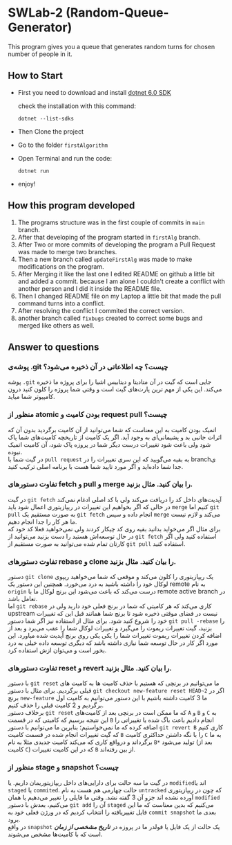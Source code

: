 # SWLab-2 (Random-Queue-Generator)

This program gives you a queue that generates random turns for chosen number of people in it.

## How to Start

* First you need to download and install <a href="https://dotnet.microsoft.com/en-us/download/dotnet/6.0"> dotnet 6.0 SDK </a>

   check the installation with this command:
   ```
   dotnet --list-sdks
   ```

* Then Clone the project
* Go to the folder `firstAlgorithm`
* Open Terminal and run the code:

  ```
  dotnet run
  ```
* enjoy!

## How this program developed

1. The programs structure was in the first couple of commits in `main` branch.
1. After that developing of the program started in `firstAlg` branch.
1. After Two or more commits of developing the program a Pull Request was made to merge two branches.
1. Then a new branch called `updateFirstAlg` was made to make modifications on the program.
1. After Merging it like the last one I edited README on github a little bit and added a commit.
   because I am alone I couldn't create a conflict with another person and I did it inside the README file.
1. Then I changed README file on my Laptop a little bit that made the pull command turns into a conflict.
1. After resolving the conflict I commited the correct version. 
1. another branch called `fixbugs` created to correct some bugs and merged like others as well.

## Answer to questions
### پوشه‌ی .git چیست؟ چه اطلاعاتی در آن ذخیره می‌شود؟
پوشه `.git` جایی است که گیت در آن متادیتا و دیتابیس اشیا را برای پروژه ما ذخیره می‌کند. این یکی از مهم ترین پارت‌های گیت است و وقتی شما پروژه را کلون کنید درون کامپیوتر شما میاید.  

### منظور از atomic بودن کامیت و request pull چیست؟
اتمیک بودن کامیت به این معناست که شما می‌توانید از آن کامیت برگردید بدون آن که اثرات جانبی بد و پشیمانی‌ای به وجود آید. اگر یک کامیت از  تاریخچه کامیت‌های شما پاک شود ولی باعث شود تغییرات درست دیگر شما در پروزه پاک شود، آن کامیت اتمیک نبوده.
<br>
در گیت شما با `pull request` به بقیه می‌گویید که این سری تغییرات را در branchی جدا شما داده‌اید و اگر مورد تایید شما هست با برنامه اصلی ترکیب کنید.

### تفاوت دستورهای fetch و pull و merge را بیان کنید. مثال بزنید.
‌‌‌‌در گیت `git fetch` آپدیت‌های داخل کد را دریافت می‌کند ولی با کد اصلی ادغام نمی‌کند در حالی که اگر بخواهیم این تغییرات در ریپازیتوری اعمال شود باید `merge` کنیم اما `git pull` به صورت مستقیم یک `git fetch` انجام داده و سپس `merge` می‌کند و لازم نیست ما هر کار را جدا انجام دهیم. 
<br>
برای مثال اگر می‌خواید بدانید بقیه روی کد چیکار کردند ولی نمی‌خواهید فعلا کد خود که در حال توسعه‌اش هستید را دست بزنید می‌توانید از `git fetch` استفاده کنید ولی اگر کارتان تمام شده می‌توانید به صورت مستقیم از `git pull` استفاده کنید.

### تفاوت دستورهای rebase و clone را بیان کنید. مثال بزنید.
دستور `git clone` یک ریپازیتوری را کلون می‌کند و موقعی که شما می‌خواهید ریپوی لوکال خود را داشته باشید به درد می‌خورد. همچنین این دستور یک remote به نام `origin` درست می‌کند که باعث می‌شود این برنچ لوکال ما با remote active branch در تعامل باشد. 
<br>
اما `git rebase` کاری می‌کند که هر کامیتی که شما در برنچ فعلی خود دارید ولی در upstream نیست در فضای موقتی ذخیره شود تا برنچ شما همانند قبل این که تغییرات خود را شروع کنید شود. برای مثال از استفاده نیز اگر شما دستور `git pull -rebase` را بزنید، گیت تغییرات ریموت را می‌گیرد و تغییرات لوکال شما را عقب می‌برد و بعد از اضافه کردن تغییرات ریموت تغییرات شما را یکی یکی روی برنچ آپدیت شده میاورد. این مورد اگر کار در حال توسعه شما نیازی داشته باشد که دیگری توسعه داده خیلی به درد بخور است و می‌توان ازش استفاده کرد. 

### تفاوت دستورهای reset و revert را بیان کنید. مثال بزنید.
با دستور `git reset` ما می‌توانیم در برنچی که هستیم با حذف کامیت ها به کامیت های قبلی برگردیم. برای مثال با دستور `git checkout new-feature reset HEAD~2` اگر در برنچ `new-feature` ما 3 کامیت داشته باشیم با این دستور می‌توانیم به کامیت اول برگردیم و 2 کامیت قبلی را حذف کنیم.
<br> 
برخلاف دستور `git reset` که ما ممکن است در برنچی بعد از کامیت‌های `A` و `B` و `C` به این نتیجه برسیم که کامیتی که در قسمت `B` انجام دادیم باعث باگ شده یا تغییراتی را اضافه کرده که ما ‌نمی‌خواستیم؛ بنابرین ما می‌توانیم با دستور `git revert B` کاری کنیم که گیت تغییرات انجام شده در قسمت کامیت `B` را با نگه داشتن حداکثری کامیت `C` به ما برگرداند و درواقع کاری که می‌کند کامیت جدیدی مثلا به نام `B*` تولید می‌شود (بعد از کامیت `C`) که در این کامیت تغییرات `B` از بین رفته‌اند.

### منظور از stage و snapshot چیست؟
در گیت ما سه حالت برای دارایی‌های داخل ریپازیتوریمان داریم. یا `modified`اند یا `staged` یا `commited`. حالت چهارمی هم هست به نام `untracked` که چون در ریپازیتوری آورده نشده اند جزو آن 3 گفته نشد. وقتی ما فایلی را تغییر می‌دهیم یا همان `modified` می‌کنیم، بعدش با دستور `git add` آن را `staged` می‌کنیم که بدین معناست که ما این فایل تغییریافته را انتخاب کردیم که در ورژن فعلی خود به `commit snapshot` بعدی ما برود. 
<br>
در واقع `snapshot` یک حالت از یک فایل یا فولدر ما در پروزه در ***تاریخ مشخصی از زمان*** است که با کامیت‌ها مشخص می‌شوند.
